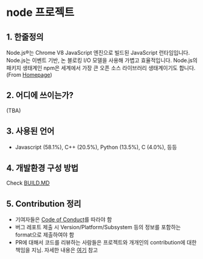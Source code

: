 ﻿# node 프로젝트

## 1. 한줄정의
Node.js®는 Chrome V8 JavaScript 엔진으로 빌드된 JavaScript 런타임입니다. Node.js는 이벤트 기반, 논 블로킹 I/O 모델을 사용해 가볍고 효율적입니다. Node.js의 패키지 생태계인 npm은 세계에서 가장 큰 오픈 소스 라이브러리 생태계이기도 합니다. (From [Homepage](https://nodejs.org/ko/))

## 2. 어디에 쓰이는가?
(TBA)

## 3. 사용된 언어
- Javascript (58.1%), C++ (20.5%), Python (13.5%), C (4.0%), 등등

## 4. 개발환경 구성 방법
Check [BUILD.MD](https://github.com/nodejs/node/blob/master/BUILDING.md)

## 5. Contribution 정리
- 기여자들은 [Code of Conduct](https://github.com/nodejs/admin/blob/master/CODE_OF_CONDUCT.md)를 따라야 함
- 버그 레포트 제출 시 Version/Platform/Subsystem 등의 정보를 포함하는 format으로 제출하여야 함
- PR에 대해서 코드를 리뷰하는 사람들은 프로젝트와 개개인의 contribution에 대한 책임을 지님. 자세한 내용은 [여기](https://github.com/nodejs/node/blob/master/doc/guides/contributing/pull-requests.md) 참고

